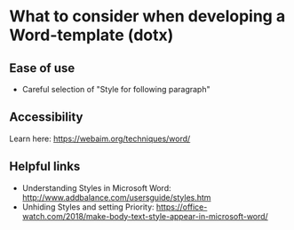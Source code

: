 # What to consider when developing a Word-template (dotx)

## Ease of use

* Careful selection of "Style for following paragraph"

## Accessibility

Learn here: https://webaim.org/techniques/word/

## Helpful links

* Understanding Styles in Microsoft Word: http://www.addbalance.com/usersguide/styles.htm
* Unhiding Styles and setting Priority: https://office-watch.com/2018/make-body-text-style-appear-in-microsoft-word/
